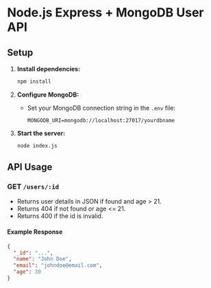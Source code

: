 # Node.js Express + MongoDB User API

## Setup

1. **Install dependencies:**
   ```sh
   npm install
   ```

2. **Configure MongoDB:**
   - Set your MongoDB connection string in the `.env` file:
     ```
     MONGODB_URI=mongodb://localhost:27017/yourdbname
     ```

3. **Start the server:**
   ```sh
   node index.js
   ```

## API Usage

### GET `/users/:id`
- Returns user details in JSON if found and age > 21.
- Returns 404 if not found or age <= 21.
- Returns 400 if the id is invalid.

#### Example Response
```json
{
  "_id": "...",
  "name": "John Doe",
  "email": "johndoe@email.com",
  "age": 30
}
``` 